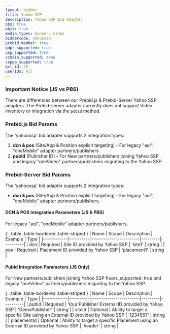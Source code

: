```yaml
---
layout: bidder
title: Yahoo SSP
description: Yahoo SSP Bid Adapter
pbs: true
pbjs: true
media_types: banner, video
biddercode: yahoossp
prebid_member: true
gdpr_supported: true
usp_supported: true
schain_supported: true
coppa_supported: true
gvl_id: 25
userIds: All
---
```


### Important Notice (JS vs PBS)
There are differences between our Prebid.js & Prebid-Server Yahoo SSP adapters. The Prebid-server adapter currently does not support Video inventory or integration via the `pubId` method.


### Prebid.js Bid Params
The 'yahoossp' bid adapter supports 2 integration types:
1. **dcn & pos** (Site/App & Position explicit targeting) - For legacy "aol", "oneMobile" adapter partners/publishers.
2. **pubId** (Publisher ID) - For New partners/publishers joining Yahoo SSP and legacy "oneVideo" partners/publishers migrating to the Yahoo SSP.


### Prebid-Server Bid Params
The 'yahoossp' bid adapter supports 2 integration types:
* **dcn & pos** (Site/App & Position explicit targeting) - For legacy "aol", "oneMobile" adapter partners/publishers.


#### DCN & POS Integration Parameters (JS & PBS)
For legacy "aol", "oneMobile" adapter partners/publishers.

{: .table .table-bordered .table-striped }
| Name       | Scope    | Description            | Example | Type     |
|------------|----------|------------------------|---------|----------|
| dcn | Required | Site ID provided by Yahoo SSP | 'site1' | string |
| pos | Required | Placement ID provided by Yahoo SSP | 'placement1' | string |

#### PubId Integration Parameters (JS Only)
For New partners/publishers joining Yahoo SSP
floors_supported: true and legacy "oneVideo" partners/publishers migrating to the Yahoo SSP.

{: .table .table-bordered .table-striped }
| Name       | Scope    | Description            | Example | Type     |
|------------|----------|------------------------|---------|----------|
| pubId | Required | Your Publisher External ID provided by Yahoo SSP | 'DemoPublisher' | string |
| siteId | Optional | Ability to target a specific Site using an External ID provided by Yahoo SSP | '1234567' | string |
| placementId | Optional | Ability to target a specific Placement using an External ID provided by Yahoo SSP | 'header' | string |
